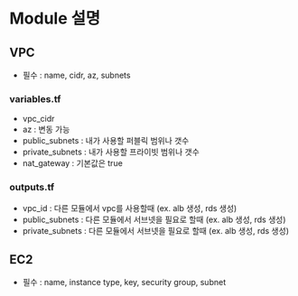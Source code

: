 # Module 설명 

## VPC
- 필수 : name, cidr, az, subnets

### variables.tf
- vpc_cidr
- az : 변동 가능
- public_subnets : 내가 사용할 퍼블릭 범위나 갯수
- private_subnets : 내가 사용할 프라이빗 범위나 갯수
- nat_gateway : 기본값은 true

### outputs.tf
- vpc_id : 다른 모듈에서 vpc를 사용할때 (ex. alb 생성, rds 생성) 
- public_subnets : 다른 모듈에서 서브넷을 필요로 할때 (ex. alb 생성, rds 생성)
- private_subnets : 다른 모듈에서 서브넷을 필요로 할때 (ex. alb 생성, rds 생성)


## EC2
- 필수 : name, instance type, key, security group, subnet 
